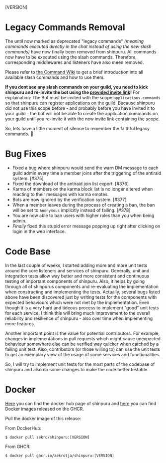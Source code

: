 [VERSION]

<!-- > **Attention**  
> This is a hotfix patch. If you want to see the changelog for release 1.30.0, please look [**here**](https://github.com/zekroTJA/shinpuru/releases/tag/1.30.0). -->

# Legacy Commands Removal

The until now marked as deprecated "legacy commands" *(meaning commands executed directly in the chat instead of using the new slash commands)* have now finally been removed from shinpuru. All commands now have to be executed using the slash commands. Therefore, corresponding middlewares and listeners have also meen removed.

Please refer to [the Command Wiki](https://github.com/zekroTJA/shinpuru/wiki/Commands) to get a brief introduction into all available slash commands and how to use them.

**If you dont see any slash commands on your guild, you need to kick shinpuru and re-invite the bot using the [provided invite link](https://shnp.de/invite)!** For explaination: The Bot must be invited with the scope `applications.commands` so that shinpuru can register applications on the guild. Because shinpuru did not use this scope before - and probably before you have invited it to your guild - the bot will not be able to create the application commands on your guild until you re-invite it with the new invite link containing the scope.

So, lets have a little moment of silence to remember the faithful legacy commands. 🙏

# Bug Fixes

- Fixed a bug where shinpuru would send the warn DM message to each guild admin every time a member joins after the triggering of the antiraid system. [#375]
- Fixed the download of the antiraid join list export. [#376]
- Karma of members on the karma block list is no longer altered when reacting to their messages with karma emotes. 
- Bots are now ignored by the verification system. [#377]
- When a member leaves during the process of creating a ban, the ban will be set to `Anonymous` implicitly instead of failing. [#378]
- You are now able to ban users with higher roles than you when being admin.
- *Finally* fixed this stupid error message popping up right after clicking on login in the web interface.

# Code Base

In the last couple of weeks, I started adding more and more unit tests around the core listeners and services of shinpuru. Generally, unit and integration tests allow way better and more consistent and continuous testing of important components of shinpuru. Also, it helps by going through all of shinpurus components and re-evaluating the implementation when constructing and implementing the tests. Actually, several bugs listed above have been discovered just by writing tests for the components with expected behaviours which were not met by the implementation. Even though it is a very hard and tideous process to implement "good" unit tests for each service, I think this will bring much improvement to the overall reliability and resilience of shinpuru - also over time when implementing more features.

Another important point is the value for potential contributors. For example, changes in implementations in pull requests which might cause unexpected behaviour somewhere else can be verified way quicker when catched by a failing unit test. Also, contributors (or those willing to) can use the unit tests to get an exemplary view of the usage of some services and functionalities.

So, I will try to implement unit tests for the most parts of the codebase of shinpuru and also do some changes to make the code better testable.

# Docker

[Here](https://hub.docker.com/r/zekro/shinpuru) you can find the docker hub page of shinpuru and [here](https://github.com/zekroTJA?tab=packages&repo_name=shinpuru) you can find Docker images released on the GHCR.

Pull the docker image of this release:

From DockerHub:

```
$ docker pull zekro/shinpuru:[VERSION]
```

From GHCR:

```
$ docker pull ghcr.io/zekrotja/shinpuru:[VERSION]
```
